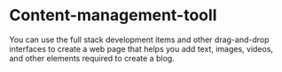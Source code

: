 # Content-management-tooll
You can use the full stack development items and other drag-and-drop interfaces to create a web page that helps you add text, images, videos, and other elements required to create a blog.
